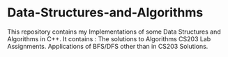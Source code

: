 # Data-Structures-and-Algorithms
This repository contains my Implementations of some Data Structures and Algorithms in C++. It contains :
The solutions to Algorithms CS203 Lab Assignments.
Applications of BFS/DFS other than in CS203 Solutions.

  
